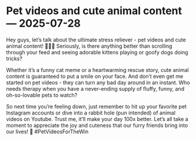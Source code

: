 # Pet videos and cute animal content — 2025-07-28

Hey guys, let’s talk about the ultimate stress reliever - pet videos and cute animal content! 🐶🐱🐰 Seriously, is there anything better than scrolling through your feed and seeing adorable kittens playing or goofy dogs doing tricks?

Whether it’s a funny cat meme or a heartwarming rescue story, cute animal content is guaranteed to put a smile on your face. And don’t even get me started on pet videos - they can turn any bad day around in an instant. Who needs therapy when you have a never-ending supply of fluffy, funny, and oh-so-lovable pets to watch?

So next time you’re feeling down, just remember to hit up your favorite pet Instagram accounts or dive into a rabbit hole (pun intended) of animal videos on Youtube. Trust me, it’ll make your day 100x better. Let’s all take a moment to appreciate the joy and cuteness that our furry friends bring into our lives! 🐾 #PetVideosForTheWin